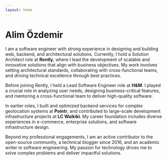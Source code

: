 ```yaml
---
layout: home
---
```


<h1 class="text-center mt-4 lg:mt-12 mb-8">Alim Özdemir</h1>
<div class="max-w-3xl mx-auto">

I am a software engineer with strong experience in designing and building web, backend, and architectural solutions. Currently, I hold a Solution Architect role at **Rently**, where I lead the development of scalable and innovative solutions that align with business objectives. My work involves setting architectural standards, collaborating with cross-functional teams, and driving technical excellence through best practices.

Before joining Rently, I held a Lead Software Engineer role at **H&M**. I played a crucial role in analyzing user needs, designing business-critical features, and mentoring a cross-functional team to deliver high-quality software.

In earlier roles, I built and optimized backend services for complex geolocation systems at **Pointr**, and contributed to large-scale development infrastructure projects at **LC Waikiki**. My career foundation includes diverse experiences in e-commerce, enterprise solutions, and software infrastructure design.

Beyond my professional engagements, I am an active contributor to the open-source community, a technical blogger since 2016, and an academic writer in software engineering. My passion for technology drives me to solve complex problems and deliver impactful solutions.

</div>